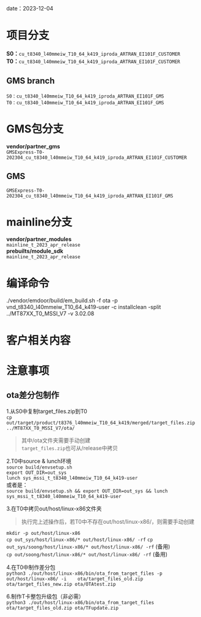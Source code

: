date：2023-12-04
# 项目分支

**S0：**`cu_t8340_l40mmeiw_T10_64_k419_iproda_ARTRAN_EI101F_CUSTOMER`  
**T0：**`cu_t8340_l40mmeiw_T10_64_k419_iproda_ARTRAN_EI101F_CUSTOMER`  
## GMS branch
`S0：cu_t8340_l40mmeiw_T10_64_k419_iproda_ARTRAN_EI101F_GMS`   
`T0：cu_t8340_l40mmeiw_T10_64_k419_iproda_ARTRAN_EI101F_GMS`  

# GMS包分支
**vendor/partner_gms**    
`GMSExpress-T0-202304_cu_t8340_l40mmeiw_T10_64_k419_iproda_ARTRAN_EI101F_CUSTOMER`  
## GMS
`GMSExpress-T0-202304_cu_t8340_l40mmeiw_T10_64_k419_iproda_ARTRAN_EI101F_GMS`   
# mainline分支
**vendor/partner_modules**  
`mainline_t_2023_apr_release`  
**prebuilts/module_sdk**  
`mainline_t_2023_apr_release`

# 编译命令
./vendor/emdoor/build/em_build.sh -f ota -p vnd_t8340_l40mmeiw_T10_64_k419-user -c installclean -split ../MT87XX_T0_MSSI_V7 -v 3.02.08

# 客户相关内容

# 注意事项
## ota差分包制作
1.从S0中复制target_files.zip到T0  
`cp out/target/product/t8376_l40mmeiw_T10_64_k419/merged/target_files.zip ../MT87XX_T0_MSSI_V7/ota/`
>其中/ota文件夹需要手动创建  
>`target_files.zip`也可从/release中拷贝

2.T0中source & lunch环境  
`source build/envsetup.sh`  
`export OUT_DIR=out_sys`    
`lunch sys_mssi_t_t8340_l40mmeiw_T10_64_k419-user`  
或者是：  
`source build/envsetup.sh && export OUT_DIR=out_sys && lunch sys_mssi_t_t8340_l40mmeiw_T10_64_k419-user`

3.在T0中拷贝out/host/linux-x86文件夹  
>执行完上述操作后，若T0中不存在out/host/linux-x86/，则需要手动创建  

`mkdir -p out/host/linux-x86`  
`cp out_sys/host/linux-x86/* out/host/linux-x86/ -rf` 
`cp out_sys/soong/host/linux-x86/* out/host/linux-x86/ -rf`  (备用)  
`cp out/soong/host/linux-x86/* out/host/linux-x86/ -rf`  (备用)  

4.在T0中制作差分包  
`python3 ./out/host/linux-x86/bin/ota_from_target_files -p out/host/linux-x86/ -i    ota/target_files_old.zip ota/target_files_new.zip ota/OTAtest.zip`

6.制作T卡整包升级包（非必需）  
`python3 ./out/host/linux-x86/bin/ota_from_target_files ota/target_files_old.zip ota/TFupdate.zip`